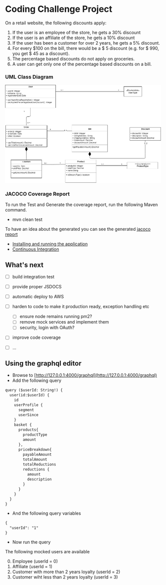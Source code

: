 # Coding Challenge Project 



On a retail website, the following discounts apply:
1. If the user is an employee of the store, he gets a 30% discount
2. If the user is an affiliate of the store, he gets a 10% discount
3. If the user has been a customer for over 2 years, he gets a 5% discount.
4. For every $100 on the bill, there would be a $ 5 discount (e.g. for $ 990, you get $ 45 as a discount).
5. The percentage based discounts do not apply on groceries.
6. A user can get only one of the percentage based discounts on a bill.

### UML Class Diagram
![UML-CLASS-DIAGRAM](./docs/img/class_diagram.png)

### JACOCO Coverage Report 

To run the Test and Generate the coverage report, run the following Maven command. 

* mvn clean test

To have an idea about the generated you can see the generated  [jacoco report](./docs/jacoco/index.html) 

* [Installing and running the application](./docs/install.md)
* [Continuous Integration](./docs/ci-cd.md)

## What's next

* [ ] build integration test
* [ ] provide proper JSDOCS
* [ ] automatic deploy to AWS
* [ ] harden to code to make it production ready, exception handling etc 
  * [ ] ensure node remains running pm2?
  * [ ] remove mock services and implement them
  * [ ] security, login with OAuth?
* [ ] improve code coverage
* [ ] ...


## Using the graphql editor

* Browse to [http://127.0.0.1:4000/graphql](http://127.0.0.1:4000/graphql)
* Add the following query

```
query ($userId: String!) {
  user(id:$userId) {
    id
    userProfile {
      segment
      userSince
    }
    basket {
      products{
        productType
        amount
      },
      priceBreakdown{
        payableAmount
        totalAmount
        totalReductions
        reductions {
          amount
          description
        }
      }
    }
  }
}
```

* And the following query variables

```
{
  "userId": "1"
}
```

* Now run the query

The following mocked users are available

0. Employee (userId = 0)
1. Affiliate (userId = 1)
2. Customer with more than 2 years loyalty (userId = 2)
3. Customer wiht less than 2 years loyalty (userId = 3)